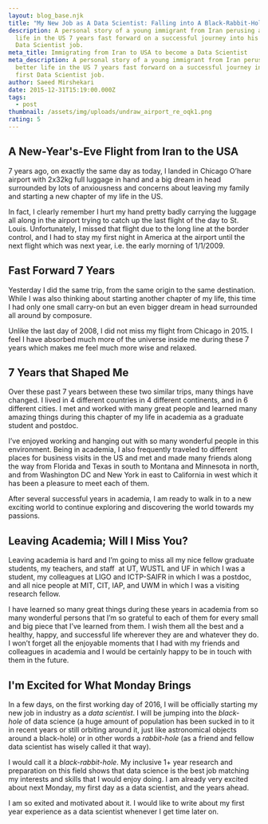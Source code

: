 ```yaml
---
layout: blog_base.njk
title: "My New Job as A Data Scientist: Falling into A Black-Rabbit-Hole"
description: A personal story of a young immigrant from Iran perusing a better
  life in the US 7 years fast forward on a successful journey into his first
  Data Scientist job.
meta_title: Immigrating from Iran to USA to become a Data Scientist
meta_description: A personal story of a young immigrant from Iran perusing a
  better life in the US 7 years fast forward on a successful journey into his
  first Data Scientist job.
author: Saeed Mirshekari
date: 2015-12-31T15:19:00.000Z
tags:
  - post
thumbnail: /assets/img/uploads/undraw_airport_re_oqk1.png
rating: 5
---
```

<!--StartFragment-->

## A New-Year's-Eve Flight from Iran to the USA

7 years ago, on exactly the same day as today, I landed in Chicago O’hare airport with 2x32kg full luggage in hand and a big dream in head surrounded by lots of anxiousness and concerns about leaving my family and starting a new chapter of my life in the US.

In fact, I clearly remember I hurt my hand pretty badly carrying the luggage all along in the airport trying to catch up the last flight of the day to St. Louis. Unfortunately, I missed that flight due to the long line at the border control, and I had to stay my first night in America at the airport until the next flight which was next year, i.e. the early morning of 1/1/2009.

## Fast Forward 7 Years

Yesterday I did the same trip, from the same origin to the same destination. While I was also thinking about starting another chapter of my life, this time I had only one small carry-on but an even bigger dream in head surrounded all around by composure.

Unlike the last day of 2008, I did not miss my flight from Chicago in 2015. I feel I have absorbed much more of the universe inside me during these 7 years which makes me feel much more wise and relaxed.

## 7 Years that Shaped Me

Over these past 7 years between these two similar trips, many things have changed. I lived in 4 different countries in 4 different continents, and in 6 different cities. I met and worked with many great people and learned many amazing things during this chapter of my life in academia as a graduate student and postdoc.

I’ve enjoyed working and hanging out with so many wonderful people in this environment. Being in academia, I also frequently traveled to different places for business visits in the US and met and made many friends along the way from Florida and Texas in south to Montana and Minnesota in north, and from Washington DC and New York in east to California in west which it has been a pleasure to meet each of them.

After several successful years in academia, I am ready to walk in to a new exciting world to continue exploring and discovering the world towards my passions.

## Leaving Academia; Will I Miss You?

Leaving academia is hard and I’m going to miss all my nice fellow graduate students, my teachers, and staff  at UT, WUSTL and UF in which I was a student, my colleagues at LIGO and ICTP-SAIFR in which I was a postdoc, and all nice people at MIT, CIT, IAP, and UWM in which I was a visiting research fellow.

I have learned so many great things during these years in academia from so many wonderful persons that I’m so grateful to each of them for every small and big piece that I’ve learned from them. I wish them all the best and a healthy, happy, and successful life wherever they are and whatever they do. I won’t forget all the enjoyable moments that I had with my friends and colleagues in academia and I would be certainly happy to be in touch with them in the future.

## I'm Excited for What Monday Brings

In a few days, on the first working day of 2016, I will be officially starting my new job in industry as a *data scientist*. I will be jumping into the *black-hole* of data science (a huge amount of population has been sucked in to it in recent years or still orbiting around it, just like astronomical objects around a black-hole) or in other words a *rabbit-hole* (as a friend and fellow data scientist has wisely called it that way).

I would call it a *black-rabbit-hole*. My inclusive 1+ year research and preparation on this field shows that data science is the best job matching my interests and skills that I would enjoy doing. I am already very excited about next Monday, my first day as a data scientist, and the years ahead.

I am so exited and motivated about it. I would like to write about my first year experience as a data scientist whenever I get time later on.

<!--EndFragment-->